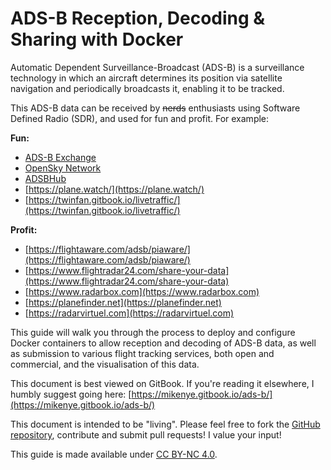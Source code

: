 # ADS-B Reception, Decoding & Sharing with Docker

Automatic Dependent Surveillance-Broadcast \(ADS-B\) is a surveillance technology in which an aircraft determines its position via satellite navigation and periodically broadcasts it, enabling it to be tracked.

This ADS-B data can be received by ~~nerds~~ enthusiasts using Software Defined Radio \(SDR\), and used for fun and profit. For example:

**Fun:**

* [ADS-B Exchange](https://adsbexchange.com/)
* [OpenSky Network](https://opensky-network.org)
* [ADSBHub](https://www.adsbhub.org)
* [https://plane.watch/](https://plane.watch/)
* [https://twinfan.gitbook.io/livetraffic/](https://twinfan.gitbook.io/livetraffic/)

**Profit:**

* [https://flightaware.com/adsb/piaware/](https://flightaware.com/adsb/piaware/)
* [https://www.flightradar24.com/share-your-data](https://www.flightradar24.com/share-your-data)
* [https://www.radarbox.com](https://www.radarbox.com)
* [https://planefinder.net](https://planefinder.net)
* [https://radarvirtuel.com](https://radarvirtuel.com)

This guide will walk you through the process to deploy and configure Docker containers to allow reception and decoding of ADS-B data, as well as submission to various flight tracking services, both open and commercial, and the visualisation of this data.

This document is best viewed on GitBook. If you're reading it elsewhere, I humbly suggest going here: [https://mikenye.gitbook.io/ads-b/](https://mikenye.gitbook.io/ads-b/)

This document is intended to be "living". Please feel free to fork the [GitHub repository](https://github.com/mikenye/gitbook-adsb-guide), contribute and submit pull requests! I value your input!

This guide is made available under [CC BY-NC 4.0](https://creativecommons.org/licenses/by-nc/4.0/).


